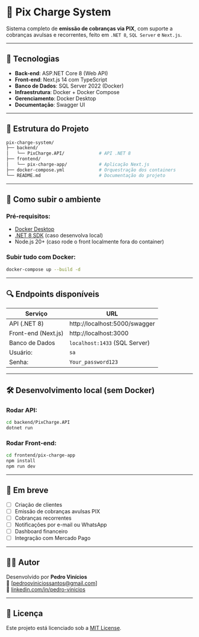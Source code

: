 # 💸 Pix Charge System

Sistema completo de **emissão de cobranças via PIX**, com suporte a cobranças avulsas e recorrentes, feito em `.NET 8`, `SQL Server` e `Next.js`.

---

## 🚀 Tecnologias

- **Back-end**: ASP.NET Core 8 (Web API)
- **Front-end**: Next.js 14 com TypeScript
- **Banco de Dados**: SQL Server 2022 (Docker)
- **Infraestrutura**: Docker + Docker Compose
- **Gerenciamento**: Docker Desktop
- **Documentação**: Swagger UI

---

## 📁 Estrutura do Projeto

```bash
pix-charge-system/
├── backend/
│   └── PixCharge.API/             # API .NET 8
├── frontend/
│   └── pix-charge-app/            # Aplicação Next.js
├── docker-compose.yml             # Orquestração dos containers
└── README.md                      # Documentação do projeto
```

---

## 🐳 Como subir o ambiente

### Pré-requisitos:

- [Docker Desktop](https://www.docker.com/products/docker-desktop)
- [.NET 8 SDK](https://dotnet.microsoft.com/en-us/download/dotnet/8.0) (caso desenvolva local)
- Node.js 20+ (caso rode o front localmente fora do container)

### Subir tudo com Docker:

```bash
docker-compose up --build -d
```

---

## 🔍 Endpoints disponíveis

| Serviço        | URL                        |
|----------------|----------------------------|
| API (.NET 8)   | http://localhost:5000/swagger |
| Front-end (Next.js) | http://localhost:3000 |
| Banco de Dados | `localhost:1433` (SQL Server) |
| Usuário:       | `sa`                        |
| Senha:         | `Your_password123`         |

---

## 🛠️ Desenvolvimento local (sem Docker)

### Rodar API:

```bash
cd backend/PixCharge.API
dotnet run
```

### Rodar Front-end:

```bash
cd frontend/pix-charge-app
npm install
npm run dev
```

---

## 📌 Em breve

- [ ] Criação de clientes
- [ ] Emissão de cobranças avulsas PIX
- [ ] Cobranças recorrentes
- [ ] Notificações por e-mail ou WhatsApp
- [ ] Dashboard financeiro
- [ ] Integração com Mercado Pago

---

## 🧑‍💻 Autor

Desenvolvido por **Pedro Vinícios**  
📧 [pedrooviniciossantos@gmail.com]  
🔗 [linkedin.com/in/pedro-vinicios](https://linkedin.com/in/pedro-vinicios)

---

## 📄 Licença

Este projeto está licenciado sob a [MIT License](LICENSE).